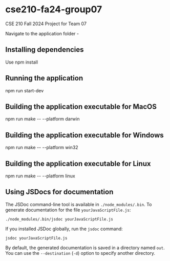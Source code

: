 # cse210-fa24-group07
CSE 210 Fall 2024 Project for Team 07

Navigate to the application folder - 
## Installing dependencies
Use npm install 
## Running the application
npm run start-dev
## Building the application executable for MacOS
npm run make -- --platform darwin 
## Building the application executable for Windows
npm run make -- --platform win32
## Building the application executable for Linux
npm run make -- --platform linux
## Using JSDocs for documentation
The JSDoc command-line tool is available in
`./node_modules/.bin`. To generate documentation for the file
`yourJavaScriptFile.js`:

    ./node_modules/.bin/jsdoc yourJavaScriptFile.js

If you installed JSDoc globally, run the `jsdoc` command:

    jsdoc yourJavaScriptFile.js

By default, the generated documentation is saved in a directory named `out`. You can use the `--destination` (`-d`) option to specify another directory.

